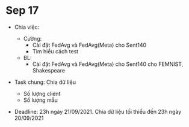 # Sep 17

- Chia việc:
    - Cường:
        - Cài đặt FedAvg và FedAvg(Meta) cho Sent140
        - Tìm hiểu cách test
    - BL:
        - Cài đặt FedAvg và FedAvg(Meta) cho Sent140 cho FEMNIST, Shakespeare

- Task chung: Chia dữ liệu
    - Số lượng client
    - Số lượng mẫu

- Deadline: 23h ngày 21/09/2021. Chia dữ liệu tối thiểu đến 23h ngày 20/09/2021